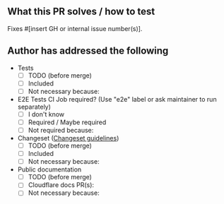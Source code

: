 ## What this PR solves / how to test

Fixes #[insert GH or internal issue number(s)].

## Author has addressed the following

- Tests
  - [ ] TODO (before merge)
  - [ ] Included
  - [ ] Not necessary because:
- E2E Tests CI Job required? (Use "e2e" label or ask maintainer to run separately)
  - [ ] I don't know
  - [ ] Required / Maybe required
  - [ ] Not required because:
- Changeset ([Changeset guidelines](https://github.com/cloudflare/workers-sdk/blob/main/CONTRIBUTING.md#changesets))
  - [ ] TODO (before merge)
  - [ ] Included
  - [ ] Not necessary because:
- Public documentation
  - [ ] TODO (before merge)
  - [ ] Cloudflare docs PR(s): <!--e.g. <https://github.com/cloudflare/cloudflare-docs/pull/>...-->
  - [ ] Not necessary because:

<!--
Have you read our [Contributing guide](https://github.com/cloudflare/workers-sdk/blob/main/CONTRIBUTING.md)?
In particular, for non-trivial changes, please always engage on the issue or create a discussion or feature request issue first before writing your code.
-->

<!--
**Note for PR author:**
We want to celebrate and highlight awesome PR review!
If you think this PR received a particularly high-caliber review, please assign it the label `highlight pr review` so future reviewers can take inspiration and learn from it.
-->
